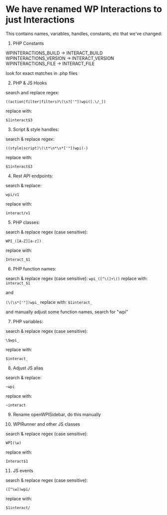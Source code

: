 # We have renamed WP Interactions to just Interactions

This contains names, variables, handles, constants, etc that we've changed:

1. PHP Constants 

WPINTERACTIONS_BUILD -> INTERACT_BUILD
WPINTERACTIONS_VERSION -> INTERACT_VERSION
WPINTERACTIONS_FILE -> INTERACT_FILE

look for exact matches in .php files

2. PHP & JS Hooks

search and replace regex:

`((action|filter|filters)\(\s?['"])wpi([.\/_])`

replace with:

`$1interact$3`

3. Script & style handles:

search & replace regex:

`((style|script)\(\t*\n*\s*['"])wpi(-)`

replace with:

`$1interact$3`

4. Rest API endpoints:

search & replace:

`wpi/v1`

replace with:

`interact/v1`

5. PHP classes:

search & replace regex (case sensitive):

`WPI_([A-Z][a-z])`

replace with:

`Interact_$1`

6. PHP function names:

search & replace regex (case sensitive):
`wpi_([^\(]+\()`
replace with:
`interact_$1`

and

`(\(\s*['"])wpi_`
replace with:
`$1interact_`

and manually adjust some function names, search for "wpi"

7. PHP variables:

search & replace regex (case sensitive):

`\$wpi_`

replace with:

`$interact_`

8. Adjust JS alias

search & replace:

`~wpi`

replace with:

`~interact`

9. Rename openWPISidebar, do this manually

10. WPIRunner and other JS classes

search & replace regex (case sensitive):

`WPI(\w)`

replace with:

`Interact$1`

11. JS events

search & replace regex (case sensitive):

`([^\w])wpi/`

replace with:

`$1interact/`